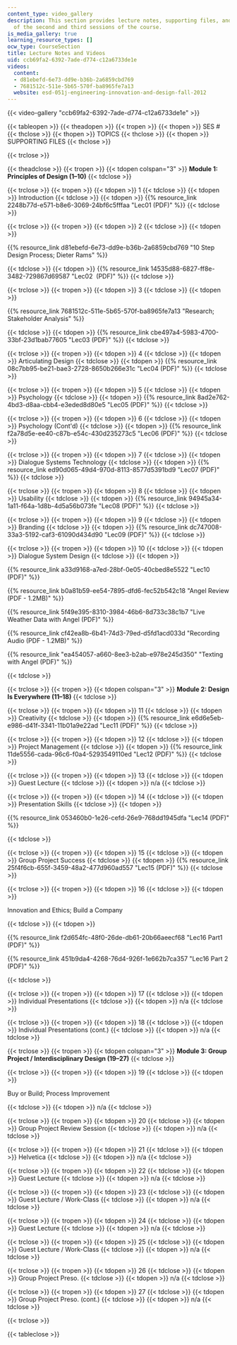```yaml
---
content_type: video_gallery
description: This section provides lecture notes, supporting files, and video lectures
  of the second and third sessions of the course.
is_media_gallery: true
learning_resource_types: []
ocw_type: CourseSection
title: Lecture Notes and Videos
uid: ccb69fa2-6392-7ade-d774-c12a6733de1e
videos:
  content:
  - d81ebefd-6e73-dd9e-b36b-2a6859cbd769
  - 7681512c-511e-5b65-570f-ba8965fe7a13
  website: esd-051j-engineering-innovation-and-design-fall-2012
---
```



{{< video-gallery "ccb69fa2-6392-7ade-d774-c12a6733de1e" >}}


{{< tableopen >}}
{{< theadopen >}}
{{< tropen >}}
{{< thopen >}}
SES #
{{< thclose >}}
{{< thopen >}}
TOPICS
{{< thclose >}}
{{< thopen >}}
SUPPORTING FILES
{{< thclose >}}

{{< trclose >}}

{{< theadclose >}}
{{< tropen >}}
{{< tdopen colspan="3" >}}
**Module 1: Principles of Design (1–10)**
{{< tdclose >}}

{{< trclose >}}
{{< tropen >}}
{{< tdopen >}}
1
{{< tdclose >}}
{{< tdopen >}}
Introduction
{{< tdclose >}}
{{< tdopen >}}
{{% resource_link 2248b77d-e571-b8e6-3069-24bf6c5fffaa "Lec01 (PDF)" %}}
{{< tdclose >}}

{{< trclose >}}
{{< tropen >}}
{{< tdopen >}}
2
{{< tdclose >}}
{{< tdopen >}}


{{% resource_link d81ebefd-6e73-dd9e-b36b-2a6859cbd769 "10 Step Design Process; Dieter Rams" %}}


{{< tdclose >}}
{{< tdopen >}}
{{% resource_link 14535d88-6827-ff8e-3482-729867d69587 "Lec02  (PDF)" %}}
{{< tdclose >}}

{{< trclose >}}
{{< tropen >}}
{{< tdopen >}}
3
{{< tdclose >}}
{{< tdopen >}}


{{% resource_link 7681512c-511e-5b65-570f-ba8965fe7a13 "Research; Stakeholder Analysis" %}}


{{< tdclose >}}
{{< tdopen >}}
{{% resource_link cbe497a4-5983-4700-33bf-23d1bab77605 "Lec03 (PDF)" %}}
{{< tdclose >}}

{{< trclose >}}
{{< tropen >}}
{{< tdopen >}}
4
{{< tdclose >}}
{{< tdopen >}}
Articulating Design
{{< tdclose >}}
{{< tdopen >}}
{{% resource_link 08c7bb95-be21-bae3-2728-8650b266e31c "Lec04 (PDF)" %}}
{{< tdclose >}}

{{< trclose >}}
{{< tropen >}}
{{< tdopen >}}
5
{{< tdclose >}}
{{< tdopen >}}
Psychology
{{< tdclose >}}
{{< tdopen >}}
{{% resource_link 8ad2e762-4bd3-d8aa-cbb4-e3eded8d80e5 "Lec05 (PDF)" %}}
{{< tdclose >}}

{{< trclose >}}
{{< tropen >}}
{{< tdopen >}}
6
{{< tdclose >}}
{{< tdopen >}}
Psychology (Cont'd)
{{< tdclose >}}
{{< tdopen >}}
{{% resource_link f2a78d5e-ee40-c87b-e54c-430d235273c5 "Lec06 (PDF)" %}}
{{< tdclose >}}

{{< trclose >}}
{{< tropen >}}
{{< tdopen >}}
7
{{< tdclose >}}
{{< tdopen >}}
Dialogue Systems Technology
{{< tdclose >}}
{{< tdopen >}}
{{% resource_link ed90d065-49d4-970d-8113-8577d5391bd9 "Lec07 (PDF)" %}}
{{< tdclose >}}

{{< trclose >}}
{{< tropen >}}
{{< tdopen >}}
8
{{< tdclose >}}
{{< tdopen >}}
Usability
{{< tdclose >}}
{{< tdopen >}}
{{% resource_link 94945a34-1a11-f64a-1d8b-4d5a56b073fe "Lec08 (PDF)" %}}
{{< tdclose >}}

{{< trclose >}}
{{< tropen >}}
{{< tdopen >}}
9
{{< tdclose >}}
{{< tdopen >}}
Branding
{{< tdclose >}}
{{< tdopen >}}
{{% resource_link dc747008-33a3-5192-caf3-61090d434d90 "Lec09 (PDF)" %}}
{{< tdclose >}}

{{< trclose >}}
{{< tropen >}}
{{< tdopen >}}
10
{{< tdclose >}}
{{< tdopen >}}
Dialogue System Design
{{< tdclose >}}
{{< tdopen >}}


{{% resource_link a33d9168-a7ed-28bf-0e05-40cbed8e5522 "Lec10 (PDF)" %}}

{{% resource_link b0a81b59-ee54-7895-dfd6-fec52b542c18 "Angel Review (PDF - 1.2MB)" %}}

{{% resource_link 5f49e395-8310-3984-46b6-8d733c38c1b7 "Live Weather Data with Angel (PDF)" %}}

{{% resource_link cf42ea8b-6b41-74d3-79ed-d5fd1acd033d "Recording Audio (PDF - 1.2MB)" %}}

{{% resource_link "ea454057-a660-8ee3-b2ab-e978e245d350" "Texting with Angel (PDF)" %}}


{{< tdclose >}}

{{< trclose >}}
{{< tropen >}}
{{< tdopen colspan="3" >}}
**Module 2: Design Is Everywhere (11–18)**
{{< tdclose >}}

{{< trclose >}}
{{< tropen >}}
{{< tdopen >}}
11
{{< tdclose >}}
{{< tdopen >}}
Creativity
{{< tdclose >}}
{{< tdopen >}}
{{% resource_link e6d6e5eb-e986-d41f-3341-11b01a9e22ad "Lec11 (PDF)" %}}
{{< tdclose >}}

{{< trclose >}}
{{< tropen >}}
{{< tdopen >}}
12
{{< tdclose >}}
{{< tdopen >}}
Project Management
{{< tdclose >}}
{{< tdopen >}}
{{% resource_link 11de5556-cada-96c6-f0a4-5293549110ed "Lec12 (PDF)" %}}
{{< tdclose >}}

{{< trclose >}}
{{< tropen >}}
{{< tdopen >}}
13
{{< tdclose >}}
{{< tdopen >}}
Guest Lecture
{{< tdclose >}}
{{< tdopen >}}
n/a
{{< tdclose >}}

{{< trclose >}}
{{< tropen >}}
{{< tdopen >}}
14
{{< tdclose >}}
{{< tdopen >}}
Presentation Skills
{{< tdclose >}}
{{< tdopen >}}


{{% resource_link 053460b0-1e26-cefd-26e9-768dd1945dfa "Lec14 (PDF)" %}}


{{< tdclose >}}

{{< trclose >}}
{{< tropen >}}
{{< tdopen >}}
15
{{< tdclose >}}
{{< tdopen >}}
Group Project Success
{{< tdclose >}}
{{< tdopen >}}
{{% resource_link 25f4f6cb-655f-3459-48a2-477d960ad557 "Lec15 (PDF)" %}}
{{< tdclose >}}

{{< trclose >}}
{{< tropen >}}
{{< tdopen >}}
16
{{< tdclose >}}
{{< tdopen >}}


Innovation and Ethics; Build a Company


{{< tdclose >}}
{{< tdopen >}}


{{% resource_link f2d654fc-48f0-26de-db61-20b66aeecf68 "Lec16 Part1 (PDF)" %}}

{{% resource_link 451b9da4-4268-76d4-926f-1e662b7ca357 "Lec16 Part 2 (PDF)" %}}


{{< tdclose >}}

{{< trclose >}}
{{< tropen >}}
{{< tdopen >}}
17
{{< tdclose >}}
{{< tdopen >}}
Individual Presentations
{{< tdclose >}}
{{< tdopen >}}
n/a
{{< tdclose >}}

{{< trclose >}}
{{< tropen >}}
{{< tdopen >}}
18
{{< tdclose >}}
{{< tdopen >}}
Individual Presentations (cont.)
{{< tdclose >}}
{{< tdopen >}}
n/a
{{< tdclose >}}

{{< trclose >}}
{{< tropen >}}
{{< tdopen colspan="3" >}}
**Module 3: Group Project / Interdisciplinary Design (19–27)**
{{< tdclose >}}

{{< trclose >}}
{{< tropen >}}
{{< tdopen >}}
19
{{< tdclose >}}
{{< tdopen >}}


Buy or Build; Process Improvement


{{< tdclose >}}
{{< tdopen >}}
n/a
{{< tdclose >}}

{{< trclose >}}
{{< tropen >}}
{{< tdopen >}}
20
{{< tdclose >}}
{{< tdopen >}}
Group Project Review Session
{{< tdclose >}}
{{< tdopen >}}
n/a
{{< tdclose >}}

{{< trclose >}}
{{< tropen >}}
{{< tdopen >}}
21
{{< tdclose >}}
{{< tdopen >}}
Helvetica
{{< tdclose >}}
{{< tdopen >}}
n/a
{{< tdclose >}}

{{< trclose >}}
{{< tropen >}}
{{< tdopen >}}
22
{{< tdclose >}}
{{< tdopen >}}
Guest Lecture
{{< tdclose >}}
{{< tdopen >}}
n/a
{{< tdclose >}}

{{< trclose >}}
{{< tropen >}}
{{< tdopen >}}
23
{{< tdclose >}}
{{< tdopen >}}
Guest Lecture / Work-Class
{{< tdclose >}}
{{< tdopen >}}
n/a
{{< tdclose >}}

{{< trclose >}}
{{< tropen >}}
{{< tdopen >}}
24
{{< tdclose >}}
{{< tdopen >}}
Guest Lecture
{{< tdclose >}}
{{< tdopen >}}
n/a
{{< tdclose >}}

{{< trclose >}}
{{< tropen >}}
{{< tdopen >}}
25
{{< tdclose >}}
{{< tdopen >}}
Guest Lecture / Work-Class
{{< tdclose >}}
{{< tdopen >}}
n/a
{{< tdclose >}}

{{< trclose >}}
{{< tropen >}}
{{< tdopen >}}
26
{{< tdclose >}}
{{< tdopen >}}
Group Project Preso.
{{< tdclose >}}
{{< tdopen >}}
n/a
{{< tdclose >}}

{{< trclose >}}
{{< tropen >}}
{{< tdopen >}}
27
{{< tdclose >}}
{{< tdopen >}}
Group Project Preso. (cont.)
{{< tdclose >}}
{{< tdopen >}}
n/a
{{< tdclose >}}

{{< trclose >}}

{{< tableclose >}}